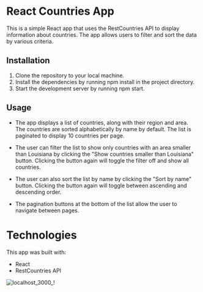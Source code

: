 # React Countries App
This is a simple React app that uses the RestCountries API to display information about countries. The app allows users to filter and sort the data by various criteria.

## Installation
1. Clone the repository to your local machine.
2. Install the dependencies by running npm install in the project directory.
3. Start the development server by running npm start.

## Usage
* The app displays a list of countries, along with their region and area. The countries are sorted alphabetically by name by default. The list is paginated to display 10 countries per page.

* The user can filter the list to show only countries with an area smaller than Louisiana by clicking the "Show countries smaller than Louisiana" button. Clicking the button again will toggle the filter off and show all countries.

* The user can also sort the list by name by clicking the "Sort by name" button. Clicking the button again will toggle between ascending and descending order.

* The pagination buttons at the bottom of the list allow the user to navigate between pages.

# Technologies
This app was built with:

* React
* RestCountries API

![localhost_3000_!](https://user-images.githubusercontent.com/91674419/225949044-b1df5718-152b-438d-8f1a-e4fa0c43c1fa.png)
